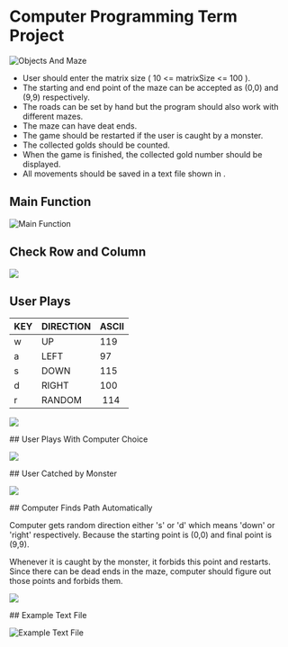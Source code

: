 # Computer Programming Term Project
![Objects And Maze](./Photos/objects_and_maze.png)

* User should enter the matrix size ( 10 <= matrixSize <= 100 ).
* The starting and end point of the maze can be accepted as (0,0) and (9,9) respectively.
* The roads can be set by hand but the program should also work with different mazes.
* The maze can have deat ends.
* The game should be restarted if the user is caught by a monster.
* The collected golds should be counted.
* When the game is finished, the collected gold number should be displayed.
* All movements should be saved in a text file shown in .

## Main Function

![Main Function](./Photos/main_function.jpg)

## Check Row and Column

![](./Photos/0_Check_Row_Col.gif)

## User Plays

| KEY | DIRECTION | ASCII |
|-----|-----------|-------|
| w   | UP        | 119   |
| a   | LEFT      | 97    |
| s   | DOWN      | 115   |
| d   | RIGHT     | 100   |
| r   | RANDOM    | 114   |

![](./Photos/1_User_Plays.gif)

## User Plays With Computer Choice

![](./Photos/3_User_Plays_Computer_Choice_Ran.gif)

## User Catched by Monster

![](./Photos/2_User_Catched_by_Monster.gif)

## Computer Finds Path Automatically

Computer gets random direction either 's' or 'd' which means 'down' or 'right' respectively. Because the starting point is (0,0) and final point is (9,9).

Whenever it is caught by the monster, it forbids this point and restarts. 
Since there can be dead ends in the maze, computer should figure out those points and forbids them.

![](./Photos/4_Computer_Finds_Path_Automatically.gif)

## Example Text File

![Example Text File](./Photos/example_text_file.png)